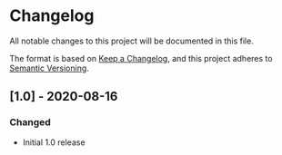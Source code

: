 # Changelog

All notable changes to this project will be documented in this file.

The format is based on [Keep a Changelog](https://keepachangelog.com/en/1.0.0/),
and this project adheres to [Semantic Versioning](https://semver.org/spec/v2.0.0.html).

## [1.0] - 2020-08-16

### Changed

- Initial 1.0 release

<!-- Markdown link dfn's -->
[unreleased]: https://github.com/klarna-incubator/TODO/compare/v1.1.0...HEAD
[0.0.2]: https://github.com/klarna-incubator/TODO/compare/v0.0.1...v0.0.2
[0.0.1]: https://github.com/klarna-incubator/TODO/releases/tag/v0.0.1
